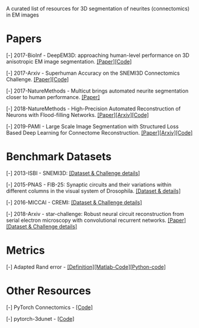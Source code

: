 A curated list of resources for 3D segmentation of neurites (connectomics) in EM images

# Papers

[-] 2017-BioInf - DeepEM3D: approaching human-level performance on 3D anisotropic EM image segmentation. [[Paper]](https://academic.oup.com/bioinformatics/article/33/16/2555/3096435)[[Code]](https://github.com/divelab/deepem3d)

[-] 2017-Arxiv - Superhuman Accuracy on the SNEMI3D Connectomics Challenge. [[Paper]](https://arxiv.org/abs/1706.00120)[[Code]](https://github.com/torms3/Superhuman)

[-] 2017-NatureMethods - Multicut brings automated neurite segmentation closer to human performance. [[Paper]](https://www.nature.com/articles/nmeth.4151)

[-] 2018-NatureMethods - High-Precision Automated Reconstruction of Neurons with Flood-filling Networks. [[Paper]](https://www.nature.com/articles/s41592-018-0049-4)[[Arxiv]](https://arxiv.org/pdf/1611.00421.pdf)[[Code]](https://github.com/google/ffn)

[-] 2019-PAMI - Large Scale Image Segmentation with Structured Loss Based Deep Learning for Connectome Reconstruction. [[Paper]](https://ieeexplore.ieee.org/document/8364622)[[Arxiv]](https://arxiv.org/abs/1709.02974)[[Code]](https://github.com/funkey/mala)


# Benchmark Datasets

[-] 2013-ISBI - SNEMI3D: [[Dataset & Challenge details]](http://brainiac2.mit.edu/SNEMI3D/)

[-] 2015-PNAS - FIB-25: Synaptic circuits and their variations within different columns in the visual system of Drosophila. [[Dataset & details]](https://www.janelia.org/project-team/flyem/tools-and-data-release)

[-] 2016-MICCAI - CREMI: [[Dataset & Challenge details]](https://cremi.org/)

[-] 2018-Arxiv - star-challenge: Robust neural circuit reconstruction from serial electron microscopy with convolutional recurrent networks. [[Paper]](https://arxiv.org/abs/1811.11356v1)[[Dataset & Challenge details]](https://star-challenge.github.io/)

# Metrics

[-] Adapted Rand error - [[Definition]](http://brainiac2.mit.edu/SNEMI3D/evaluation)[[Matlab-Code]](http://brainiac2.mit.edu/SNEMI3D/evaluation)[[Python-code]](https://github.com/cremi/cremi_python/blob/master/cremi/evaluation/rand.py)

# Other Resources

[-] PyTorch Connectomics - [[Code]](https://github.com/zudi-lin/pytorch_connectomics)

[-] pytorch-3dunet - [[Code]](https://github.com/wolny/pytorch-3dunet)
